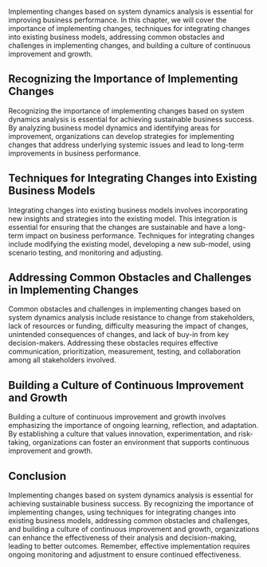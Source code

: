 
Implementing changes based on system dynamics analysis is essential for improving business performance. In this chapter, we will cover the importance of implementing changes, techniques for integrating changes into existing business models, addressing common obstacles and challenges in implementing changes, and building a culture of continuous improvement and growth.

Recognizing the Importance of Implementing Changes
--------------------------------------------------

Recognizing the importance of implementing changes based on system dynamics analysis is essential for achieving sustainable business success. By analyzing business model dynamics and identifying areas for improvement, organizations can develop strategies for implementing changes that address underlying systemic issues and lead to long-term improvements in business performance.

Techniques for Integrating Changes into Existing Business Models
----------------------------------------------------------------

Integrating changes into existing business models involves incorporating new insights and strategies into the existing model. This integration is essential for ensuring that the changes are sustainable and have a long-term impact on business performance. Techniques for integrating changes include modifying the existing model, developing a new sub-model, using scenario testing, and monitoring and adjusting.

Addressing Common Obstacles and Challenges in Implementing Changes
------------------------------------------------------------------

Common obstacles and challenges in implementing changes based on system dynamics analysis include resistance to change from stakeholders, lack of resources or funding, difficulty measuring the impact of changes, unintended consequences of changes, and lack of buy-in from key decision-makers. Addressing these obstacles requires effective communication, prioritization, measurement, testing, and collaboration among all stakeholders involved.

Building a Culture of Continuous Improvement and Growth
-------------------------------------------------------

Building a culture of continuous improvement and growth involves emphasizing the importance of ongoing learning, reflection, and adaptation. By establishing a culture that values innovation, experimentation, and risk-taking, organizations can foster an environment that supports continuous improvement and growth.

Conclusion
----------

Implementing changes based on system dynamics analysis is essential for achieving sustainable business success. By recognizing the importance of implementing changes, using techniques for integrating changes into existing business models, addressing common obstacles and challenges, and building a culture of continuous improvement and growth, organizations can enhance the effectiveness of their analysis and decision-making, leading to better outcomes. Remember, effective implementation requires ongoing monitoring and adjustment to ensure continued effectiveness.
